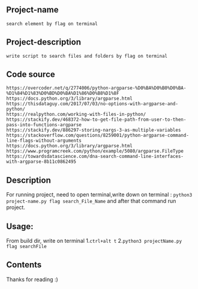 ## Project-name
	search element by flag on terminal

## Project-description
	write script to search files and folders by flag on terminal 
	
## Code source 
	https://overcoder.net/q/2774006/python-argparse-%D0%BA%D0%B0%D0%BA-%D1%84%D1%83%D0%BD%D0%BA%D1%86%D0%B8%D1%8F
	https://docs.python.org/3/library/argparse.html
	https://thisdataguy.com/2017/07/03/no-options-with-argparse-and-python/
	https://realpython.com/working-with-files-in-python/
	https://stackify.dev/468372-how-to-get-file-path-from-user-to-then-pass-into-functions-argparse
	https://stackify.dev/886297-storing-nargs-3-as-multiple-variables
	https://stackoverflow.com/questions/8259001/python-argparse-command-line-flags-without-arguments
	https://docs.python.org/3/library/argparse.html
	https://www.programcreek.com/python/example/5080/argparse.FileType
	https://towardsdatascience.com/dna-search-command-line-interfaces-with-argparse-8b11c0862495

## Description
For running project, need to open terminal,write down on terminal : `python3 project-name.py flag search_File_Name`  and after that command run project.

## Usage:
From build dir, write on terminal
	1.`ctrl+alt t`
	2.`python3 projectName.py  flag searchFile`

## Contents
Thanks for reading :)

